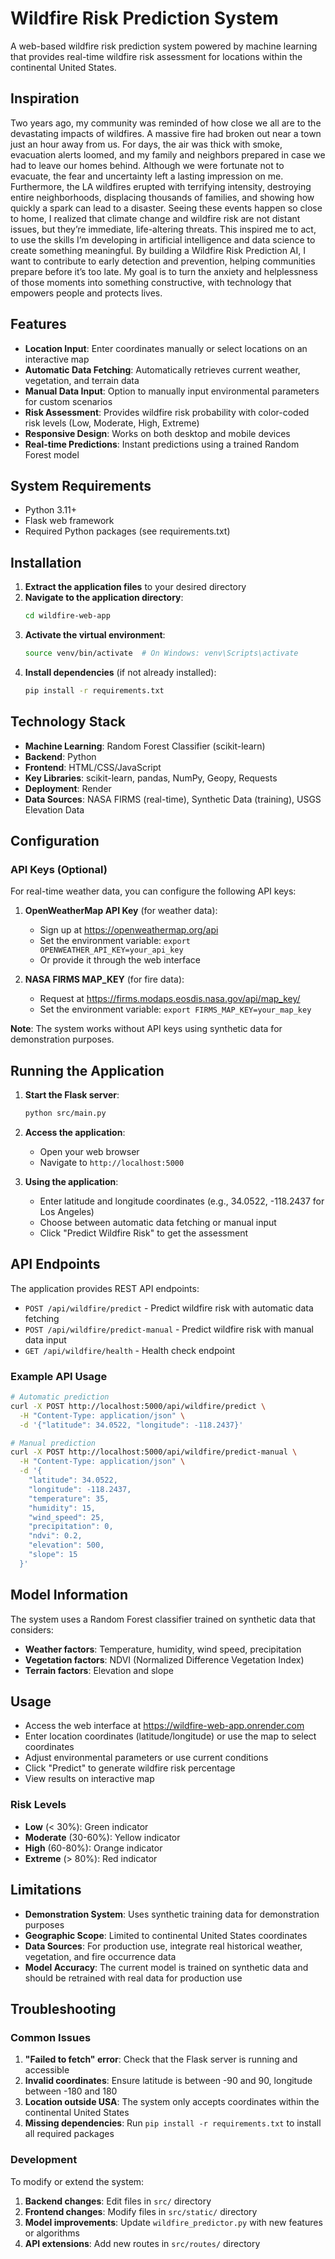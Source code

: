 # Wildfire Risk Prediction System

A web-based wildfire risk prediction system powered by machine learning that provides real-time wildfire risk assessment for locations within the continental United States.

## Inspiration
Two years ago, my community was reminded of how close we all are to the devastating impacts of wildfires. A massive fire had broken out near a town just an hour away from us. For days, the air was thick with smoke, evacuation alerts loomed, and my family and neighbors prepared in case we had to leave our homes behind. Although we were fortunate not to evacuate, the fear and uncertainty left a lasting impression on me. Furthermore, the LA wildfires erupted with terrifying intensity, destroying entire neighborhoods, displacing thousands of families, and showing how quickly a spark can lead to a disaster. Seeing these events happen so close to home, I realized that climate change and wildfire risk are not distant issues, but they’re immediate, life-altering threats. This inspired me to act, to use the skills I’m developing in artificial intelligence and data science to create something meaningful. By building a Wildfire Risk Prediction AI, I want to contribute to early detection and prevention, helping communities prepare before it’s too late. My goal is to turn the anxiety and helplessness of those moments into something constructive, with technology that empowers people and protects lives.


## Features

- **Location Input**: Enter coordinates manually or select locations on an interactive map
- **Automatic Data Fetching**: Automatically retrieves current weather, vegetation, and terrain data
- **Manual Data Input**: Option to manually input environmental parameters for custom scenarios
- **Risk Assessment**: Provides wildfire risk probability with color-coded risk levels (Low, Moderate, High, Extreme)
- **Responsive Design**: Works on both desktop and mobile devices
- **Real-time Predictions**: Instant predictions using a trained Random Forest model

## System Requirements

- Python 3.11+
- Flask web framework
- Required Python packages (see requirements.txt)

## Installation

1. **Extract the application files** to your desired directory
2. **Navigate to the application directory**:
   ```bash
   cd wildfire-web-app
   ```
3. **Activate the virtual environment**:
   ```bash
   source venv/bin/activate  # On Windows: venv\Scripts\activate
   ```
4. **Install dependencies** (if not already installed):
   ```bash
   pip install -r requirements.txt
   ```
## Technology Stack

- **Machine Learning**: Random Forest Classifier (scikit-learn)
- **Backend**: Python
- **Frontend**: HTML/CSS/JavaScript
- **Key Libraries**: scikit-learn, pandas, NumPy, Geopy, Requests
- **Deployment**: Render
- **Data Sources**: NASA FIRMS (real-time), Synthetic Data (training), USGS Elevation Data

## Configuration

### API Keys (Optional)

For real-time weather data, you can configure the following API keys:

1. **OpenWeatherMap API Key** (for weather data):
   - Sign up at https://openweathermap.org/api
   - Set the environment variable: `export OPENWEATHER_API_KEY=your_api_key`
   - Or provide it through the web interface

2. **NASA FIRMS MAP_KEY** (for fire data):
   - Request at https://firms.modaps.eosdis.nasa.gov/api/map_key/
   - Set the environment variable: `export FIRMS_MAP_KEY=your_map_key`

**Note**: The system works without API keys using synthetic data for demonstration purposes.

## Running the Application

1. **Start the Flask server**:
   ```bash
   python src/main.py
   ```

2. **Access the application**:
   - Open your web browser
   - Navigate to `http://localhost:5000`

3. **Using the application**:
   - Enter latitude and longitude coordinates (e.g., 34.0522, -118.2437 for Los Angeles)
   - Choose between automatic data fetching or manual input
   - Click "Predict Wildfire Risk" to get the assessment

## API Endpoints

The application provides REST API endpoints:

- `POST /api/wildfire/predict` - Predict wildfire risk with automatic data fetching
- `POST /api/wildfire/predict-manual` - Predict wildfire risk with manual data input
- `GET /api/wildfire/health` - Health check endpoint

### Example API Usage

```bash
# Automatic prediction
curl -X POST http://localhost:5000/api/wildfire/predict \
  -H "Content-Type: application/json" \
  -d '{"latitude": 34.0522, "longitude": -118.2437}'

# Manual prediction
curl -X POST http://localhost:5000/api/wildfire/predict-manual \
  -H "Content-Type: application/json" \
  -d '{
    "latitude": 34.0522,
    "longitude": -118.2437,
    "temperature": 35,
    "humidity": 15,
    "wind_speed": 25,
    "precipitation": 0,
    "ndvi": 0.2,
    "elevation": 500,
    "slope": 15
  }'
```

## Model Information

The system uses a Random Forest classifier trained on synthetic data that considers:

- **Weather factors**: Temperature, humidity, wind speed, precipitation
- **Vegetation factors**: NDVI (Normalized Difference Vegetation Index)
- **Terrain factors**: Elevation and slope

## Usage

- Access the web interface at https://wildfire-web-app.onrender.com
- Enter location coordinates (latitude/longitude) or use the map to select coordinates
- Adjust environmental parameters or use current conditions
- Click "Predict" to generate wildfire risk percentage
- View results on interactive map

### Risk Levels

- **Low** (< 30%): Green indicator
- **Moderate** (30-60%): Yellow indicator  
- **High** (60-80%): Orange indicator
- **Extreme** (> 80%): Red indicator

## Limitations

- **Demonstration System**: Uses synthetic training data for demonstration purposes
- **Geographic Scope**: Limited to continental United States coordinates
- **Data Sources**: For production use, integrate real historical weather, vegetation, and fire occurrence data
- **Model Accuracy**: The current model is trained on synthetic data and should be retrained with real data for production use

## Troubleshooting

### Common Issues

1. **"Failed to fetch" error**: Check that the Flask server is running and accessible
2. **Invalid coordinates**: Ensure latitude is between -90 and 90, longitude between -180 and 180
3. **Location outside USA**: The system only accepts coordinates within the continental United States
4. **Missing dependencies**: Run `pip install -r requirements.txt` to install all required packages

### Development

To modify or extend the system:

1. **Backend changes**: Edit files in `src/` directory
2. **Frontend changes**: Modify files in `src/static/` directory
3. **Model improvements**: Update `wildfire_predictor.py` with new features or algorithms
4. **API extensions**: Add new routes in `src/routes/` directory


